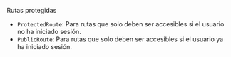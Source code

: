 
Rutas protegidas




- `ProtectedRoute`: Para rutas que solo deben ser accesibles si el usuario no ha iniciado sesión.
- `PublicRoute`: Para rutas que solo deben ser accesibles si el usuario ya ha iniciado sesión.


